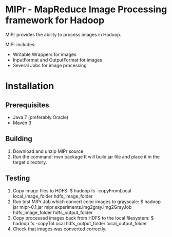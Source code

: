 MIPr - MapReduce Image Processing framework for Hadoop
======================================================

MIPr provides the ability to process images in Hadoop.

MIPr includes:
* Writable Wrappers for images
* InputFormat and OutputFormat for images
* Several Jobs for image processing

Installation
============

Prerequisites
-------------

* Java 7 (preferably Oracle)
* Maven 3

Building
--------

1. Download and unzip MIPr source
2. Run the command:
    mvn package
   It will build jar file and place it in the target directory.

Testing
-------

1. Copy image files to HDFS:
    $ hadoop fs -copyFromLocal local_image_folder hdfs_image_folder
2. Run test MIPr Job which convert color images to grayscale:
    $ hadoop jar mipr-0.1.jar mipr.experiments.img2gray.Img2GrayJob hdfs_image_folder hdfs_output_folder
3. Copy processed images back from HDFS to the local filesystem:
    $ hadoop fs -copyToLocal hdfs_output_folder local_output_folder
4. Check that images was converted correctly.

